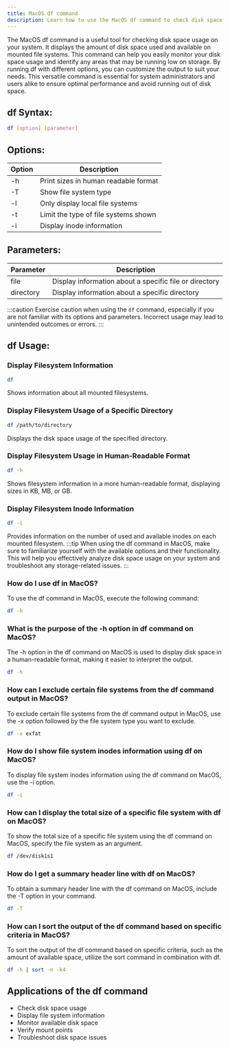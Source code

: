 ```yaml
---
title: MacOS df command
description: Learn how to use the MacOS df command to check disk space usage efficiently. Use this command to monitor available space on your system easily.
---
```


The MacOS df command is a useful tool for checking disk space usage on your system. It displays the amount of disk space used and available on mounted file systems. This command can help you easily monitor your disk space usage and identify any areas that may be running low on storage. By running df with different options, you can customize the output to suit your needs. This versatile command is essential for system administrators and users alike to ensure optimal performance and avoid running out of disk space.

## df Syntax:
```bash
df [option] [parameter]
```
## Options:
| Option | Description                         |
|--------|-------------------------------------|
| -h     | Print sizes in human readable format|
| -T     | Show file system type               |
| -l     | Only display local file systems     |
| -t     | Limit the type of file systems shown|
| -i     | Display inode information           |

## Parameters:
| Parameter | Description                            |
|-----------|----------------------------------------|
| file      | Display information about a specific file or directory|
| directory | Display information about a specific directory          |

:::caution
Exercise caution when using the `df` command, especially if you are not familiar with its options and parameters. Incorrect usage may lead to unintended outcomes or errors.
:::
## df Usage:
### Display Filesystem Information
```bash
df
```
Shows information about all mounted filesystems.

### Display Filesystem Usage of a Specific Directory
```bash
df /path/to/directory
```
Displays the disk space usage of the specified directory.

### Display Filesystem Usage in Human-Readable Format
```bash
df -h
```
Shows filesystem information in a more human-readable format, displaying sizes in KB, MB, or GB.

### Display Filesystem Inode Information
```bash
df -i
```
Provides information on the number of used and available inodes on each mounted filesystem.
:::tip
When using the df command in MacOS, make sure to familiarize yourself with the available options and their functionality. This will help you effectively analyze disk space usage on your system and troubleshoot any storage-related issues.
:::

### How do I use df in MacOS?
To use the df command in MacOS, execute the following command:
```bash
df -h
```

### What is the purpose of the -h option in df command on MacOS?
The -h option in the df command on MacOS is used to display disk space in a human-readable format, making it easier to interpret the output.
```bash
df -h
```

### How can I exclude certain file systems from the df command output in MacOS?
To exclude certain file systems from the df command output in MacOS, use the -x option followed by the file system type you want to exclude. 
```bash
df -x exfat
```

### How do I show file system inodes information using df on MacOS?
To display file system inodes information using the df command on MacOS, use the -i option.
```bash
df -i
```

### How can I display the total size of a specific file system with df on MacOS?
To show the total size of a specific file system using the df command on MacOS, specify the file system as an argument. 
```bash
df /dev/disk1s1
```

### How do I get a summary header line with df on MacOS?
To obtain a summary header line with the df command on MacOS, include the -T option in your command.
```bash
df -T
```

### How can I sort the output of the df command based on specific criteria in MacOS?
To sort the output of the df command based on specific criteria, such as the amount of available space, utilize the sort command in combination with df.
```bash
df -h | sort -n -k4
```

## Applications of the df command

- Check disk space usage
- Display file system information
- Monitor available disk space
- Verify mount points
- Troubleshoot disk space issues